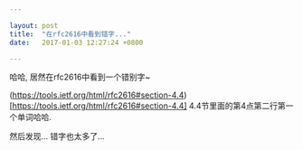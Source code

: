 ```yaml
---

layout: post
title:  "在rfc2616中看到错字..."
date:   2017-01-03 12:27:24 +0800

---
```


哈哈, 居然在rfc2616中看到一个错别字~

(https://tools.ietf.org/html/rfc2616#section-4.4)[https://tools.ietf.org/html/rfc2616#section-4.4] 4.4节里面的第4点第二行第一个单词哈哈.

然后发现... 错字也太多了...
